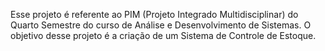 Esse projeto é referente ao PIM (Projeto Integrado Multidisciplinar) do Quarto Semestre do curso de Análise e Desenvolvimento de Sistemas.
O objetivo desse projeto é a criação de um Sistema de Controle de Estoque.